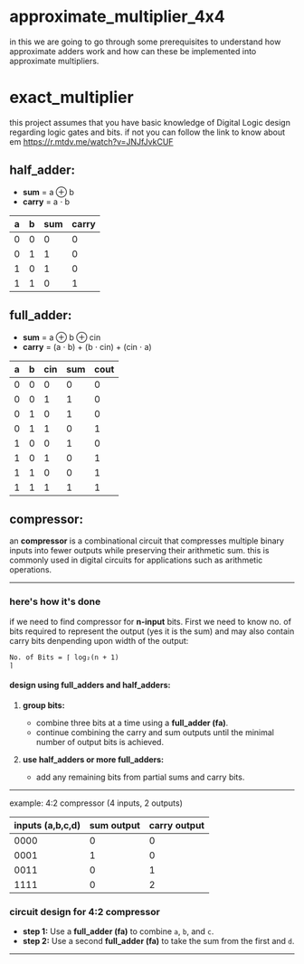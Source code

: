 # approximate_multiplier_4x4
in this we are going to go through some prerequisites to understand how approximate adders work and how can these be implemented into approximate multipliers.

# exact_multiplier
this project assumes that you have basic knowledge of Digital Logic design regarding logic gates and bits. if not you can follow the link to know about em
https://r.mtdv.me/watch?v=JNJfJvkCUF

## half_adder:
- **sum** = a ⊕ b
- **carry** = a ⋅ b

| a | b | sum | carry |
|---|---|-----|-------|
| 0 | 0 | 0   | 0     |
| 0 | 1 | 1   | 0     |
| 1 | 0 | 1   | 0     |
| 1 | 1 | 0   | 1     |

## full_adder:
- **sum** = a ⊕ b ⊕ cin
- **carry** = (a ⋅ b) + (b ⋅ cin) + (cin ⋅ a)

| a | b | cin | sum | cout |
|---|---|-----|-----|------|
| 0 | 0 |  0  |  0  |  0   |
| 0 | 0 |  1  |  1  |  0   |
| 0 | 1 |  0  |  1  |  0   |
| 0 | 1 |  1  |  0  |  1   |
| 1 | 0 |  0  |  1  |  0   |
| 1 | 0 |  1  |  0  |  1   |
| 1 | 1 |  0  |  0  |  1   |
| 1 | 1 |  1  |  1  |  1   |

## compressor:

an **compressor** is a combinational circuit that compresses multiple binary inputs into fewer outputs while preserving their arithmetic sum. this is commonly used in digital circuits for applications such as arithmetic operations.

---
### here's how it's done
if we need to find compressor for **n-input** bits. First we need to know no. of bits required to represent the output (yes it is the sum) and may also contain carry bits denpending upon width of the output:

<code style="color : name_color">No. of Bits = ⌈ log₂(n + 1) ⌉</code>

#### **design using full_adders and half_adders:**

1. **group bits:**  
   - combine three bits at a time using a **full_adder (fa)**.
   - continue combining the carry and sum outputs until the minimal number of output bits is achieved.

2. **use half_adders or more full_adders:**  
   - add any remaining bits from partial sums and carry bits.

---

example: 4:2 compressor (4 inputs, 2 outputs)

| **inputs (a,b,c,d)** | **sum output** | **carry output** |
|----------------------|----------------|------------------|
| 0000                 | 0              | 0                |
| 0001                 | 1              | 0                |
| 0011                 | 0              | 1                |
| 1111                 | 0              | 2                |

### **circuit design for 4:2 compressor**
- **step 1:** Use a **full_adder (fa)** to combine `a`, `b`, and `c`.
- **step 2:** Use a second **full_adder (fa)** to take the sum from the first and `d`.

---




